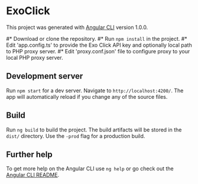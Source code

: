 # ExoClick

This project was generated with [Angular CLI](https://github.com/angular/angular-cli) version 1.0.0.

#* Download or clone the repository.
#* Run `npm install` in the project.
#* Edit 'app.config.ts' to provide the Exo Click API key and optionally local path to PHP proxy server.
#* Edit 'proxy.conf.json' file to configure proxy to your local PHP proxy server.

## Development server

Run `npm start` for a dev server. Navigate to `http://localhost:4200/`. The app will automatically reload if you change any of the source files.

## Build

Run `ng build` to build the project. The build artifacts will be stored in the `dist/` directory. Use the `-prod` flag for a production build.

## Further help

To get more help on the Angular CLI use `ng help` or go check out the [Angular CLI README](https://github.com/angular/angular-cli/blob/master/README.md).

